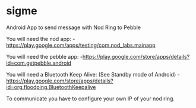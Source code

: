 # sigme
Android App to send message with Nod Ring to Pebble

You will need the nod app:
-https://play.google.com/apps/testing/com.nod_labs.mainapp

You will need the pebble app:
-https://play.google.com/store/apps/details?id=com.getpebble.android

You will need a Bluetooth Keep Alive: (See Standby mode of Android)
-https://play.google.com/store/apps/details?id=org.floodping.BluetoothKeepalive

To communicate you have to configure your own IP of your nod ring.

